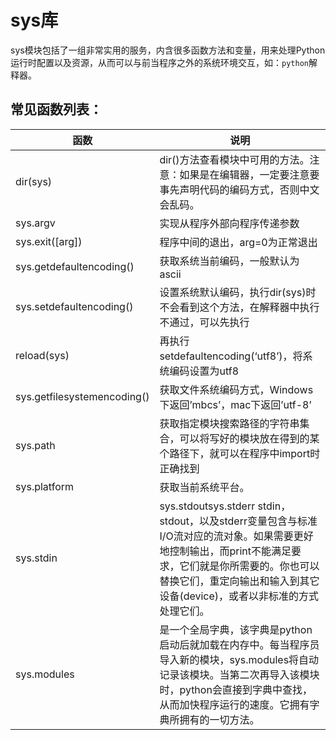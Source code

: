 # sys库

sys模块包括了一组非常实用的服务，内含很多函数方法和变量，用来处理Python运行时配置以及资源，从而可以与前当程序之外的系统环境交互，如：`python`解释器。

## 常见函数列表：

| 函数                        | 说明                                                         |
| --------------------------- | ------------------------------------------------------------ |
| dir(sys)                    | dir()方法查看模块中可用的方法。注意：如果是在编辑器，一定要注意要事先声明代码的编码方式，否则中文会乱码。 |
| sys.argv                    | 实现从程序外部向程序传递参数                                 |
| sys.exit([arg])             | 程序中间的退出，arg=0为正常退出                              |
| sys.getdefaultencoding()    | 获取系统当前编码，一般默认为ascii                            |
| sys.setdefaultencoding()    | 设置系统默认编码，执行dir(sys)时不会看到这个方法，在解释器中执行不通过，可以先执行 |
| reload(sys)                 | 再执行setdefaultencoding(‘utf8’)，将系统编码设置为utf8       |
| sys.getfilesystemencoding() | 获取文件系统编码方式，Windows下返回’mbcs’，mac下返回’utf-8’  |
| sys.path                    | 获取指定模块搜索路径的字符串集合，可以将写好的模块放在得到的某个路径下，就可以在程序中import时正确找到 |
| sys.platform                | 获取当前系统平台。                                           |
| sys.stdin                   | sys.stdoutsys.stderr stdin，stdout，以及stderr变量包含与标准I/O流对应的流对象。如果需要更好地控制输出，而print不能满足要求，它们就是你所需要的。你也可以替换它们，重定向输出和输入到其它设备(device)，或者以非标准的方式处理它们。 |
| sys.modules                 | 是一个全局字典，该字典是python启动后就加载在内存中。每当程序员导入新的模块，sys.modules将自动记录该模块。当第二次再导入该模块时，python会直接到字典中查找，从而加快程序运行的速度。它拥有字典所拥有的一切方法。 |

